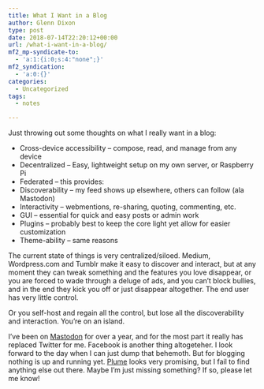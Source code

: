 ```yaml
---
title: What I Want in a Blog
author: Glenn Dixon
type: post
date: 2018-07-14T22:20:12+00:00
url: /what-i-want-in-a-blog/
mf2_mp-syndicate-to:
  - 'a:1:{i:0;s:4:"none";}'
mf2_syndication:
  - 'a:0:{}'
categories:
  - Uncategorized
tags:
  - notes

---
```

Just throwing out some thoughts on what I really want in a blog:

  * Cross-device accessibility &#8211; compose, read, and manage from any device
  * Decentralized &#8211; Easy, lightweight setup on my own server, or Raspberry Pi
  * Federated &#8211; this provides:
  * Discoverability &#8211; my feed shows up elsewhere, others can follow (ala Mastodon)
  * Interactivity &#8211; webmentions, re-sharing, quoting, commenting, etc.
  * GUI &#8211; essential for quick and easy posts or admin work
  * Plugins &#8211; probably best to keep the core light yet allow for easier customization
  * Theme-ability &#8211; same reasons

The current state of things is very centralized/siloed. Medium, Wordpress.com and Tumblr make it easy to discover and interact, but at any moment they can tweak something and the features you love disappear, or you are forced to wade through a deluge of ads, and you can&#8217;t block bullies, and in the end they kick you off or just disappear altogether. The end user has very little control.

Or you self-host and regain all the control, but lose all the discoverability and interaction. You&#8217;re on an island.

I&#8217;ve been on [Mastodon][1] for over a year, and for the most part it really has replaced Twitter for me. Facebook is another thing altogeteher. I look forward to the day when I can just dump that behemoth. But for blogging nothing is up and running yet. [Plume][2] looks very promising, but I fail to find anything else out there. Maybe I&#8217;m just missing something? If so, please let me know!

 [1]: http://joinmastodon.org
 [2]: https://github.com/Plume-org/Plume